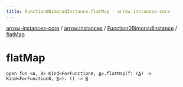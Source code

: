 ```yaml
---
title: Function0BimonadInstance.flatMap - arrow-instances-core
---
```


[arrow-instances-core](../../index.html) / [arrow.instances](../index.html) / [Function0BimonadInstance](index.html) / [flatMap](./flat-map.html)

# flatMap

`open fun <A, B> Kind<ForFunction0, `[`A`](flat-map.html#A)`>.flatMap(f: (`[`A`](flat-map.html#A)`) -> Kind<ForFunction0, `[`B`](flat-map.html#B)`>): () -> `[`B`](flat-map.html#B)